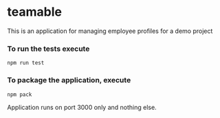 # teamable
This is an application for managing employee profiles for a demo project

### To run the tests execute

    npm run test

### To package the application, execute


    npm pack

Application runs on port 3000 only and nothing else.
